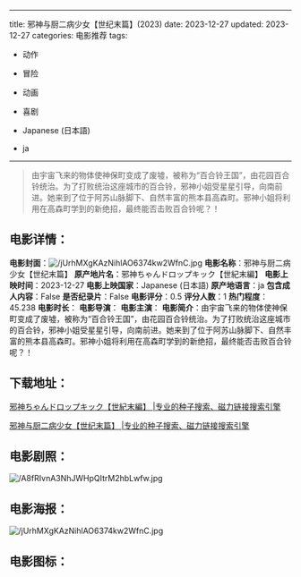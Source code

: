 
---
title: 邪神与厨二病少女【世纪末篇】(2023)
date: 2023-12-27
updated: 2023-12-27
categories: 电影推荐
tags:
- 动作
- 冒险
- 动画
- 喜剧

- Japanese (日本語)
- ja
---


> 由宇宙飞来的物体使神保町变成了废墟，被称为“百合铃王国”，由花园百合铃统治。为了打败统治这座城市的百合铃，邪神小姐受星星引导，向南前进。她来到了位于阿苏山脉脚下、自然丰富的熊本县高森町。邪神小姐将利用在高森町学到的新绝招，最终能否击败百合铃呢？！

## **电影详情**：

**电影封面**：<img src="https://image.tmdb.org/t/p/w200/jUrhMXgKAzNihlAO6374kw2WfnC.jpg" alt="/jUrhMXgKAzNihlAO6374kw2WfnC.jpg" title="/jUrhMXgKAzNihlAO6374kw2WfnC.jpg">
**电影名称**：邪神与厨二病少女【世纪末篇】
**原产地片名**：邪神ちゃんドロップキック【世紀末編】
**电影上映时间**：2023-12-27
**电影上映国家**：Japanese (日本語)
**原产地语言**：ja
**包含成人内容**：False
**是否纪录片**：False
**电影评分**：0.5
**评分人数**：1
**热门程度**：45.238
**电影时长**：
**电影导演**：
**电影主演**：
**电影简介**：由宇宙飞来的物体使神保町变成了废墟，被称为“百合铃王国”，由花园百合铃统治。为了打败统治这座城市的百合铃，邪神小姐受星星引导，向南前进。她来到了位于阿苏山脉脚下、自然丰富的熊本县高森町。邪神小姐将利用在高森町学到的新绝招，最终能否击败百合铃呢？！

## **下载地址**：
[邪神ちゃんドロップキック【世紀末編】 |专业的种子搜索、磁力链接搜索引擎](https://movie.amd794.com:2083/?search=%E9%82%AA%E7%A5%9E%E3%81%A1%E3%82%83%E3%82%93%E3%83%89%E3%83%AD%E3%83%83%E3%83%97%E3%82%AD%E3%83%83%E3%82%AF%E3%80%90%E4%B8%96%E7%B4%80%E6%9C%AB%E7%B7%A8%E3%80%91&ordering=&mode=match_phrase&page_size=10&page=1)

[邪神与厨二病少女【世纪末篇】 |专业的种子搜索、磁力链接搜索引擎](https://movie.amd794.com:2083/?search=%E9%82%AA%E7%A5%9E%E4%B8%8E%E5%8E%A8%E4%BA%8C%E7%97%85%E5%B0%91%E5%A5%B3%E3%80%90%E4%B8%96%E7%BA%AA%E6%9C%AB%E7%AF%87%E3%80%91&ordering=&mode=match_phrase&page_size=10&page=1)
 

## **电影剧照**：
<img src="https://image.tmdb.org/t/p/original/A8fRIvnA3NhJWHpQItrM2hbLwfw.jpg" alt="/A8fRIvnA3NhJWHpQItrM2hbLwfw.jpg" title="/A8fRIvnA3NhJWHpQItrM2hbLwfw.jpg">

## **电影海报**：
<img src="https://image.tmdb.org/t/p/original/jUrhMXgKAzNihlAO6374kw2WfnC.jpg" alt="/jUrhMXgKAzNihlAO6374kw2WfnC.jpg" title="/jUrhMXgKAzNihlAO6374kw2WfnC.jpg">

## **电影图标**：

